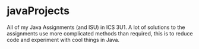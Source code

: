 # javaProjects 
All of my Java Assignments (and ISU) in ICS 3U1. A lot of solutions to the assignments use more complicated methods than required, this is to reduce code and experiment with cool things in Java.
